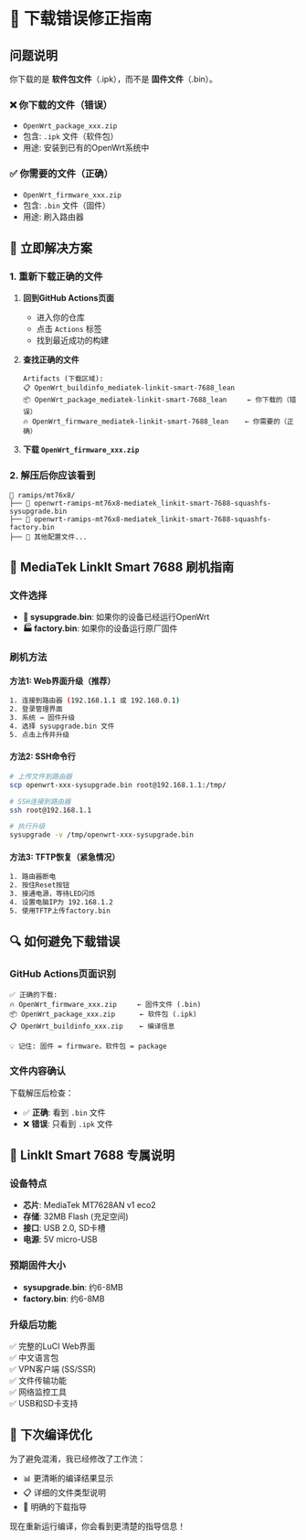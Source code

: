 # 🚨 下载错误修正指南

## 问题说明

你下载的是 **软件包文件**（.ipk），而不是 **固件文件**（.bin）。

### ❌ 你下载的文件（错误）
- `OpenWrt_package_xxx.zip` 
- 包含: `.ipk` 文件（软件包）
- 用途: 安装到已有的OpenWrt系统中

### ✅ 你需要的文件（正确）
- `OpenWrt_firmware_xxx.zip`
- 包含: `.bin` 文件（固件）
- 用途: 刷入路由器

## 🔧 立即解决方案

### 1. 重新下载正确的文件

1. **回到GitHub Actions页面**
   - 进入你的仓库
   - 点击 `Actions` 标签
   - 找到最近成功的构建

2. **查找正确的文件**
   ```
   Artifacts (下载区域):
   📋 OpenWrt_buildinfo_mediatek-linkit-smart-7688_lean
   📦 OpenWrt_package_mediatek-linkit-smart-7688_lean     ← 你下载的（错误）
   🔥 OpenWrt_firmware_mediatek-linkit-smart-7688_lean    ← 你需要的（正确）
   ```

3. **下载 `OpenWrt_firmware_xxx.zip`**

### 2. 解压后你应该看到

```
📁 ramips/mt76x8/
├── 📄 openwrt-ramips-mt76x8-mediatek_linkit-smart-7688-squashfs-sysupgrade.bin
├── 📄 openwrt-ramips-mt76x8-mediatek_linkit-smart-7688-squashfs-factory.bin
├── 📄 其他配置文件...
```

## 📱 MediaTek LinkIt Smart 7688 刷机指南

### 文件选择

- **🔄 sysupgrade.bin**: 如果你的设备已经运行OpenWrt
- **🏭 factory.bin**: 如果你的设备运行原厂固件

### 刷机方法

#### 方法1: Web界面升级（推荐）
```bash
1. 连接到路由器 (192.168.1.1 或 192.168.0.1)
2. 登录管理界面
3. 系统 → 固件升级
4. 选择 sysupgrade.bin 文件
5. 点击上传并升级
```

#### 方法2: SSH命令行
```bash
# 上传文件到路由器
scp openwrt-xxx-sysupgrade.bin root@192.168.1.1:/tmp/

# SSH连接到路由器
ssh root@192.168.1.1

# 执行升级
sysupgrade -v /tmp/openwrt-xxx-sysupgrade.bin
```

#### 方法3: TFTP恢复（紧急情况）
```bash
1. 路由器断电
2. 按住Reset按钮
3. 接通电源，等待LED闪烁
4. 设置电脑IP为 192.168.1.2
5. 使用TFTP上传factory.bin
```

## 🔍 如何避免下载错误

### GitHub Actions页面识别
```
✅ 正确的下载:
🔥 OpenWrt_firmware_xxx.zip     ← 固件文件 (.bin)
📦 OpenWrt_package_xxx.zip      ← 软件包 (.ipk)
📋 OpenWrt_buildinfo_xxx.zip    ← 编译信息

💡 记住: 固件 = firmware，软件包 = package
```

### 文件内容确认
下载解压后检查：
- ✅ **正确**: 看到 `.bin` 文件
- ❌ **错误**: 只看到 `.ipk` 文件

## 🎯 LinkIt Smart 7688 专属说明

### 设备特点
- **芯片**: MediaTek MT7628AN v1 eco2
- **存储**: 32MB Flash (充足空间)
- **接口**: USB 2.0, SD卡槽
- **电源**: 5V micro-USB

### 预期固件大小
- **sysupgrade.bin**: 约6-8MB
- **factory.bin**: 约6-8MB

### 升级后功能
✅ 完整的LuCI Web界面  
✅ 中文语言包  
✅ VPN客户端 (SS/SSR)  
✅ 文件传输功能  
✅ 网络监控工具  
✅ USB和SD卡支持  

## 🚀 下次编译优化

为了避免混淆，我已经修改了工作流：
- 📊 更清晰的编译结果显示
- 📋 详细的文件类型说明
- 🎯 明确的下载指导

现在重新运行编译，你会看到更清楚的指导信息！